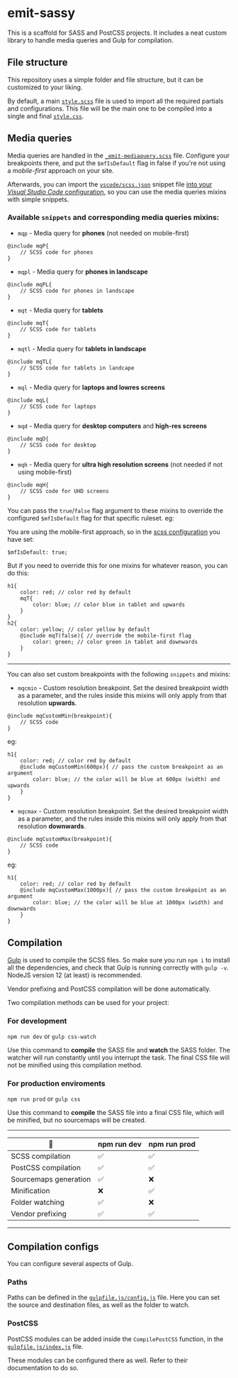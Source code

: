 # emit-sassy

This is a scaffold for SASS and PostCSS projects. It includes a neat custom library to handle media queries and Gulp for compilation.

## File structure

This repository uses a simple folder and file structure, but it can be customized to your liking.

By default, a main [`style.scss`](scss/style.scss) file is used to import all the required partials and configurations. This file will be the main one to be compiled into a single and final [`style.css`](css/style.css).

## Media queries

Media queries are handled in the [`_emit-mediaquery.scss`](scss/vendors/_emit-mediaquery.scss) file. Configure your breakpoints there, and put the `$mfIsDefault` flag in false if you're not using a *mobile-first* approach on your site.

Afterwards, you can import the [`vscode/scss.json`](vscode/scss.json) snippet file [into your *Visual Studio Code* configuration](https://code.visualstudio.com/docs/editor/userdefinedsnippets#_create-your-own-snippets), so you can use the media queries mixins with simple snippets.

### Available `snippets` and corresponding media queries mixins:

* `mqp` - Media query for **phones** (not needed on mobile-first)
```
@include mqP{
	// SCSS code for phones
}
```

* `mqpl` - Media query for **phones in landscape**
```
@include mqPL{
	// SCSS code for phones in landscape
}
```

* `mqt` - Media query for **tablets**
```
@include mqT{
	// SCSS code for tablets
}
```

* `mqtl` - Media query for **tablets in landscape**
```
@include mqTL{
	// SCSS code for tablets in landcape
}
```

* `mql` - Media query for **laptops and lowres screens**
```
@include mqL{
	// SCSS code for laptops
}
```

* `mqd` - Media query for **desktop computers** and **high-res screens**
```
@include mqD{
	// SCSS code for desktop
}
```

* `mqh` - Media query for **ultra high resolution screens** (not needed if not using mobile-first)
```
@include mqH{
	// SCSS code for UHD screens
}
```

You can pass the `true`/`false` flag argument to these mixins to override the configured `$mfIsDefault` flag for that specific ruleset. eg:

You are using the mobile-first approach, so in the [scss configuration](scss/vendors/_emit-mediaquery.scss) you have set:

`$mfIsDefault: true;`

But if you need to override this for one mixins for whatever reason, you can do this:

```
h1{
	color: red; // color red by default
	mqT{
		color: blue; // color blue in tablet and upwards
	}
}
h2{
	color: yellow; // color yellow by default
	@include mqT(false){ // override the mobile-first flag
		color: green; // color green in tablet and downwards
	}
}
```

---

You can also set custom breakpoints with the following `snippets` and mixins:

* `mqcmin` - Custom resolution breakpoint. Set the desired breakpoint width as a parameter, and the rules inside this mixins will only apply from that resolution **upwards**.
```
@include mqCustomMin(breakpoint){
	// SCSS code
}
```

eg:

```
h1{
	color: red; // color red by default
	@include mqCustomMin(600px){ // pass the custom breakpoint as an argument
		color: blue; // the color will be blue at 600px (width) and upwards
	}
}
```

* `mqcmax` - Custom resolution breakpoint. Set the desired breakpoint width as a parameter, and the rules inside this mixins will only apply from that resolution **downwards**.
```
@include mqCustomMax(breakpoint){
	// SCSS code
}
```

eg:

```
h1{
	color: red; // color red by default
	@include mqCustomMax(1000px){ // pass the custom breakpoint as an argument
		color: blue; // the color will be blue at 1000px (width) and downwards
	}
}
```

## Compilation

[Gulp](https://gulpjs.com/) is used to compile the SCSS files. So make sure you run `npm i` to install all the dependencies, and check that Gulp is running correctly with `gulp -v`. NodeJS version 12 (at least) is recommended.

Vendor prefixing and PostCSS compilation will be done automatically.

Two compilation methods can be used for your project:

### For development

`npm run dev` or `gulp css-watch`

Use this command to **compile** the SASS file and **watch** the SASS folder. The watcher will run constantly until you interrupt the task. The final CSS file will not be minified using this compilation method.

### For production enviroments
`npm run prod` or `gulp css`

Use this command to **compile** the SASS file into a final CSS file, which will be minified, but no sourcemaps will be created.

---

| 🚀                     | npm run dev | npm run prod |
|-----------------------|-------------|--------------|
| SCSS compilation      | ✅           | ✅            |
| PostCSS compilation   | ✅           | ✅            |
| Sourcemaps generation | ✅           | ❌            |
| Minification          | ❌           | ✅            |
| Folder watching       | ✅           | ❌            |
| Vendor prefixing      | ✅           | ✅            |

---

## Compilation configs

You can configure several aspects of Gulp.

### Paths

Paths can be defined in the [`gulpfile.js/config.js`](gulpfile.js/config.js) file. Here you can set the source and destination files, as well as the folder to watch.

### PostCSS

PostCSS modules can be added inside the `CompilePostCSS` function, in the [`gulpfile.js/index.js`](gulpfile.js/index.js) file.

These modules can be configured there as well. Refer to their documentation to do so.